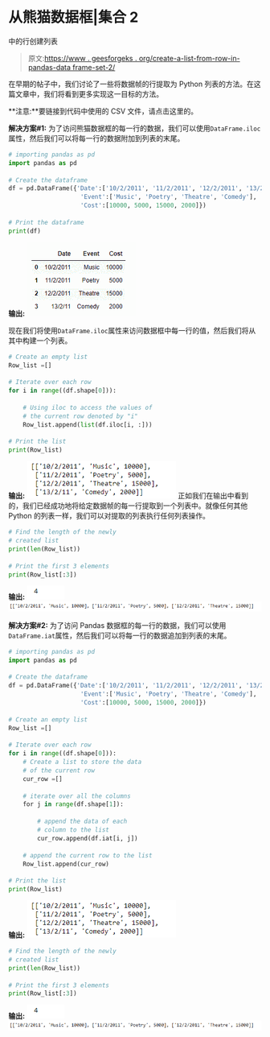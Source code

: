 # 从熊猫数据框|集合 2

中的行创建列表

> 原文:[https://www . geesforgeks . org/create-a-list-from-row-in-pandas-data frame-set-2/](https://www.geeksforgeeks.org/create-a-list-from-rows-in-pandas-dataframe-set-2/)

在早期的帖子中，我们讨论了一些将数据帧的行提取为 Python 列表的方法。在这篇文章中，我们将看到更多实现这一目标的方法。

**注意:**要链接到代码中使用的 CSV 文件，请点击这里的。

**解决方案#1:** 为了访问熊猫数据框的每一行的数据，我们可以使用`DataFrame.iloc`属性，然后我们可以将每一行的数据附加到列表的末尾。

```py
# importing pandas as pd
import pandas as pd

# Create the dataframe
df = pd.DataFrame({'Date':['10/2/2011', '11/2/2011', '12/2/2011', '13/2/11'],
                    'Event':['Music', 'Poetry', 'Theatre', 'Comedy'],
                    'Cost':[10000, 5000, 15000, 2000]})

# Print the dataframe
print(df)
```

**输出:**
![](img/4812770ba9593ee9be742b556467470f.png)

现在我们将使用`DataFrame.iloc`属性来访问数据框中每一行的值，然后我们将从其中构建一个列表。

```py
# Create an empty list
Row_list =[]

# Iterate over each row
for i in range((df.shape[0])):

    # Using iloc to access the values of 
    # the current row denoted by "i"
    Row_list.append(list(df.iloc[i, :]))

# Print the list
print(Row_list)
```

**输出:**
![](img/063937bf7626e899e952ca87e872e5c6.png)
正如我们在输出中看到的，我们已经成功地将给定数据帧的每一行提取到一个列表中。就像任何其他 Python 的列表一样，我们可以对提取的列表执行任何列表操作。

```py
# Find the length of the newly 
# created list
print(len(Row_list))

# Print the first 3 elements
print(Row_list[:3])
```

**输出:**
![](img/f2df1c74f371767e715794dc5777e1a4.png)
![](img/a7d46a94f54366f24f32c288a978b0b5.png)

**解决方案#2:** 为了访问 Pandas 数据框的每一行的数据，我们可以使用`DataFrame.iat`属性，然后我们可以将每一行的数据追加到列表的末尾。

```py
# importing pandas as pd
import pandas as pd

# Create the dataframe
df = pd.DataFrame({'Date':['10/2/2011', '11/2/2011', '12/2/2011', '13/2/11'],
                    'Event':['Music', 'Poetry', 'Theatre', 'Comedy'],
                    'Cost':[10000, 5000, 15000, 2000]})

# Create an empty list
Row_list =[]

# Iterate over each row
for i in range((df.shape[0])):
    # Create a list to store the data
    # of the current row
    cur_row =[]

    # iterate over all the columns
    for j in range(df.shape[1]):

        # append the data of each
        # column to the list
        cur_row.append(df.iat[i, j])

    # append the current row to the list
    Row_list.append(cur_row)

# Print the list
print(Row_list)
```

**输出:**
![](img/063937bf7626e899e952ca87e872e5c6.png)

```py
# Find the length of the newly 
# created list
print(len(Row_list))

# Print the first 3 elements
print(Row_list[:3])
```

**输出:**
![](img/f2df1c74f371767e715794dc5777e1a4.png)
![](img/a7d46a94f54366f24f32c288a978b0b5.png)